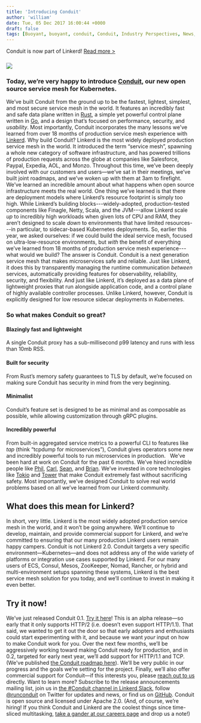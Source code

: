 ```yaml
---
title: 'Introducing Conduit'
author: 'william'
date: Tue, 05 Dec 2017 16:00:44 +0000
draft: false
tags: [Buoyant, buoyant, conduit, Conduit, Industry Perspectives, News, Release Notes]
---
```


Conduit is now part of Linkerd! [Read more >](/2018/07/06/conduit-0-5-and-the-future/ 'Conduit is now part of Linkerd announcement')

### [![](http://buoyant.io/wp-content/uploads/2017/12/conduit_blog-post_top-1.png)](https://conduit.io/)

### Today, we’re very happy to introduce [Conduit](http://conduit.io), our new open source service mesh for Kubernetes.

We’ve built Conduit from the ground up to be the fastest, lightest, simplest, and most secure service mesh in the world. It features an incredibly fast and safe data plane written in [Rust](https://www.rust-lang.org/), a simple yet powerful control plane written in [Go](https://golang.org/), and a design that’s focused on performance, security, and _usability_. Most importantly, Conduit incorporates the many lessons we’ve learned from over 18 months of production service mesh experience with [Linkerd](https://linkerd.io). Why build Conduit? Linkerd is the most widely deployed production service mesh in the world. It introduced the term “service mesh”, spawning a whole new category of software infrastructure, and has powered trillions of production requests across the globe at companies like Salesforce, Paypal, Expedia, AOL, and Monzo. Throughout this time, we’ve been deeply involved with our customers and users—we’ve sat in their meetings, we’ve built joint roadmaps, and we’ve woken up with them at 3am to firefight. We’ve learned an incredible amount about what happens when open source infrastructure meets the real world. One thing we’ve learned is that there are deployment models where Linkerd’s resource footprint is simply too high. While Linkerd’s building blocks---widely-adopted, production-tested components like Finagle, Netty, Scala, and the JVM---allow Linkerd scale _up_ to incredibly high workloads when given lots of CPU and RAM, they aren’t designed to scale _down_ to environments that have limited resources---in particular, to sidecar-based Kubernetes deployments. So, earlier this year, we asked ourselves: if we could build the ideal service mesh, focused on ultra-low-resource environments, but _with_ the benefit of everything we’ve learned from 18 months of production service mesh experience---what would we build? The answer is Conduit. Conduit is a next generation service mesh that makes microservices safe and reliable. Just like Linkerd, it does this by transparently managing the runtime communication _between_ services, automatically providing features for observability, reliability, security, and flexibility. And just like Linkerd, it’s deployed as a data plane of lightweight proxies that run alongside application code, and a control plane of highly available controller processes. Unlike Linkerd, however, Conduit is explicitly designed for low resource sidecar deployments in Kubernetes.

### So what makes Conduit so great?

#### **Blazingly fast and lightweight**

A single Conduit proxy has a sub-millisecond p99 latency and runs with less than 10mb RSS.

#### **Built for security**

From Rust’s memory safety guarantees to TLS by default, we’re focused on making sure Conduit has security in mind from the very beginning.

#### **Minimalist**

Conduit’s feature set is designed to be as minimal and as composable as possible, while allowing customization through gRPC plugins.

#### **Incredibly powerful**

From built-in aggregated service metrics to a powerful CLI to features like _tap_ (think “tcpdump for microservices”), Conduit gives operators some new and incredibly powerful tools to run microservices in production.   We’ve been hard at work on Conduit for the past 6 months. We’ve hired incredible people like [Phil](http://philcalcado.com/), [Carl](https://github.com/carllerche), [Sean](http://seanmonstar.com), and [Brian](https://briansmith.org). We’ve invested in core technologies like [Tokio](https://github.com/tokio-rs/tokio) and [Tower](http://github.com/tower-rs/tower) that make Conduit extremely fast without sacrificing safety. Most importantly, we’ve designed Conduit to solve real world problems based on all we’ve learned from our Linkerd community.

## What does this mean for Linkerd?

In short, very little. Linkerd is the most widely adopted production service mesh in the world, and it won’t be going anywhere. We’ll continue to develop, maintain, and provide commercial support for Linkerd, and we’re committed to ensuring that our many production Linkerd users remain happy campers. Conduit is not Linkerd 2.0. Conduit targets a very specific environment—Kubernetes—and does not address any of the wide variety of platforms or integration use cases supported by Linkerd. For our many users of ECS, Consul, Mesos, ZooKeeper, Nomad, Rancher, or hybrid and multi-environment setups spanning these systems, Linkerd is the best service mesh solution for you today, and we’ll continue to invest in making it even better.

## Try it now!

We’ve just released Conduit 0.1. [Try it here](https://conduit.io)! This is an alpha release—so early that it only supports HTTP/2 (i.e. doesn’t even support HTTP/1.1). That said, we wanted to get it out the door so that early adopters and enthusiasts could start experimenting with it, and because we want _your_ input on how to make Conduit work for you. Over the next few months, we’ll be aggressively working toward making Conduit ready for production, and in 0.2, targeted for early next year, we’ll add support for HTTP/1.1 and TCP. (We've published [the Conduit roadmap here](https://conduit.io/roadmap/)). We’ll be very public in our progress and the goals we’re setting for the project. Finally, we’ll also offer commercial support for Conduit—if this interests you, please [reach out to us](mailto:hello@buoyant.io) directly. Want to learn more? Subscribe to the release announcements mailing list, join us in [the #Conduit channel in Linkerd Slack](http://slack.linkerd.io), follow [@runconduit](https://twitter.com/runconduit) on Twitter for updates and news, or find us on [GitHub](https://github.com/runconduit). Conduit is open source and licensed under Apache 2.0. (And, of course, we’re hiring! If you think Conduit and Linkerd are the coolest things since time-sliced multitasking, [take a gander at our careers page](http://buoyant.io/careers) and drop us a note!)
